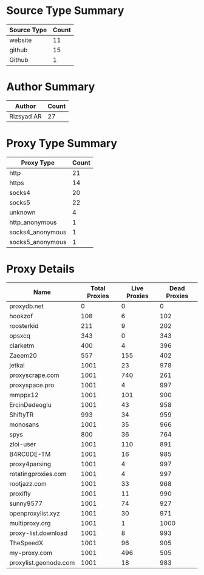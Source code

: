 # Source Type Summary

| Source Type | Count |
|-------------|-------|
| website | 11 |
| github | 15 |
| Github | 1 |


# Author Summary

| Author | Count |
|--------|-------|
| Rizsyad AR | 27 |


# Proxy Type Summary

| Proxy Type | Count |
|------------|-------|
| http | 21 |
| https | 14 |
| socks4 | 20 |
| socks5 | 22 |
| unknown | 4 |
| http_anonymous | 1 |
| socks4_anonymous | 1 |
| socks5_anonymous | 1 |


# Proxy Details

| Name | Total Proxies | Live Proxies | Dead Proxies |
|------|---------------|--------------|---------------|
| proxydb.net | 0 | 0 | 0 |
| hookzof | 108 | 6 | 102 |
| roosterkid | 211 | 9 | 202 |
| opsxcq | 343 | 0 | 343 |
| clarketm | 400 | 4 | 396 |
| Zaeem20 | 557 | 155 | 402 |
| jetkai | 1001 | 23 | 978 |
| proxyscrape.com | 1001 | 740 | 261 |
| proxyspace.pro | 1001 | 4 | 997 |
| mmppx12 | 1001 | 101 | 900 |
| ErcinDedeoglu | 1001 | 43 | 958 |
| ShiftyTR | 993 | 34 | 959 |
| monosans | 1001 | 35 | 966 |
| spys | 800 | 36 | 764 |
| zloi-user | 1001 | 110 | 891 |
| B4RC0DE-TM | 1001 | 16 | 985 |
| proxy4parsing | 1001 | 4 | 997 |
| rotatingproxies.com | 1001 | 4 | 997 |
| rootjazz.com | 1001 | 33 | 968 |
| proxifly | 1001 | 11 | 990 |
| sunny9577 | 1001 | 74 | 927 |
| openproxylist.xyz | 1001 | 30 | 971 |
| multiproxy.org | 1001 | 1 | 1000 |
| proxy-list.download | 1001 | 8 | 993 |
| TheSpeedX | 1001 | 96 | 905 |
| my-proxy.com | 1001 | 496 | 505 |
| proxylist.geonode.com | 1001 | 18 | 983 |
